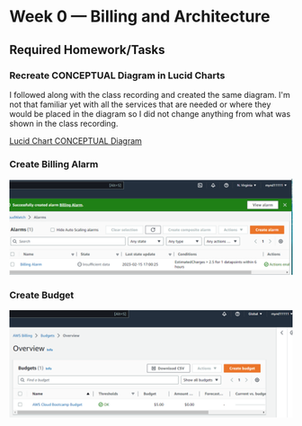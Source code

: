 # Week 0 — Billing and Architecture

## Required Homework/Tasks

### Recreate CONCEPTUAL Diagram in Lucid Charts
I followed along with the class recording and created the same diagram. I'm not that familiar yet with all the services that are needed or where they would be placed in the diagram so I did not change anything from what was shown in the class recording.

[Lucid Chart CONCEPTUAL Diagram](https://lucid.app/lucidchart/146e3b81-83e6-442d-b014-a149b1736a52/edit?viewport_loc=357%2C-405%2C1041%2C1170%2C0_0&invitationId=inv_51edd285-3e83-439c-9439-318cfbe66165)


### Create Billing Alarm
![Billing Alarm Screenshot](assets/Week_0_BillingAlarm.png)

 
### Create Budget
![Budget Screenshot](assets/Week_0_Budget.png)

